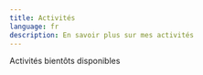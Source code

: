 ```yaml
---
title: Activités
language: fr
description: En savoir plus sur mes activités
---
```


Activités bientôts disponibles